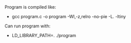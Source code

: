 Program is compiled like:
- gcc program.c -o program -Wl,-z,relro -no-pie -L. -ltiny

Can run program with:
- LD_LIBRARY_PATH=. ./program

